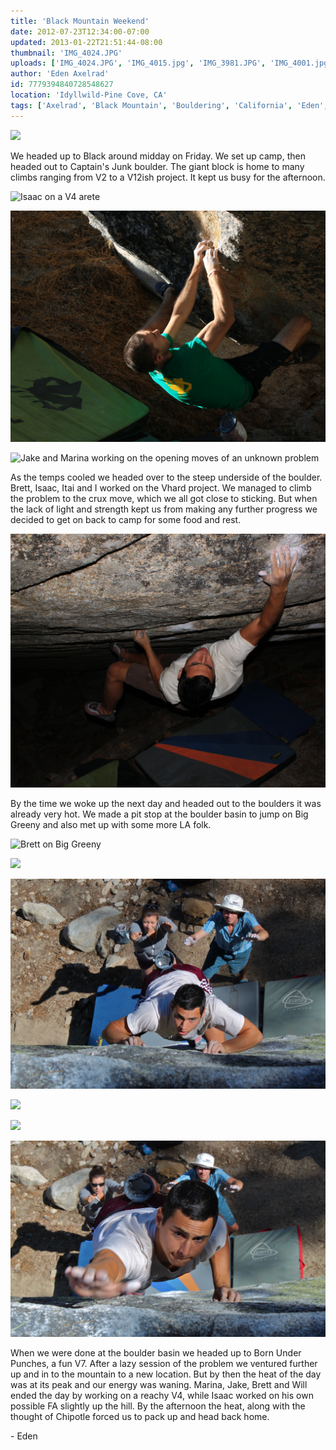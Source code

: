 ```yaml
---
title: 'Black Mountain Weekend'
date: 2012-07-23T12:34:00-07:00
updated: 2013-01-22T21:51:44-08:00
thumbnail: 'IMG_4024.JPG'
uploads: ['IMG_4024.JPG', 'IMG_4015.jpg', 'IMG_3981.JPG', 'IMG_4001.jpg', 'IMG_4028.JPG', 'IMG_4061.jpg', 'IMG_4068.JPG', 'IMG_4069.JPG', 'IMG_4070.JPG', 'IMG_4071.JPG', 'IMG_4072.JPG']
author: 'Eden Axelrad'
id: 7779394840728548627
location: 'Idyllwild-Pine Cove, CA'
tags: ['Axelrad', 'Black Mountain', 'Bouldering', 'California', 'Eden', 'Itai']
---
```


![](uploads/IMG_4024.JPG)

We headed up to Black around midday on Friday. We set up camp, then headed out to Captain's Junk boulder. The giant block is home to many climbs ranging from V2 to a V12ish project. It kept us busy for the afternoon.

![Isaac on a V4 arete](uploads/IMG_4015.jpg)

![Isaac on a V6](uploads/IMG_3981.JPG)

![Jake and Marina working on the opening moves of an unknown problem](uploads/IMG_4001.jpg)

As the temps cooled we headed over to the steep underside of the boulder. Brett, Isaac, Itai and I worked on the Vhard project. We managed to climb the problem to the crux move, which we all got close to sticking. But when the lack of light and strength kept us from making any further progress we decided to get on back to camp for some food and rest.

![Throwing for the crux move](uploads/IMG_4028.JPG)

By the time we woke up the next day and headed out to the boulders it was already very hot. We made a pit stop at the boulder basin to jump on Big Greeny and also met up with some more LA folk.

![Brett on Big Greeny](uploads/IMG_4061.jpg)

![](uploads/IMG_4068.JPG)

![](uploads/IMG_4069.JPG)

![](uploads/IMG_4070.JPG)

![](uploads/IMG_4071.JPG)

![Big Greeny](uploads/IMG_4072.JPG)

When we were done at the boulder basin we headed up to Born Under Punches, a fun V7. After a lazy session of the problem we ventured further up and in to the mountain to a new location. But by then the heat of the day was at its peak and our energy was waning. Marina, Jake, Brett and Will ended the day by working on a reachy V4, while Isaac worked on his own possible FA slightly up the hill. By the afternoon the heat, along with the thought of Chipotle forced us to pack up and head back home.

\- Eden
